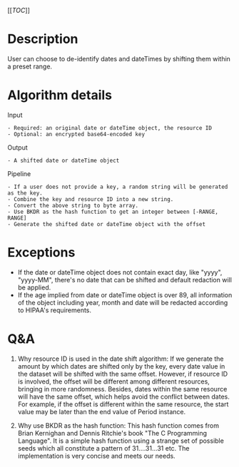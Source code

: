 [[_TOC_]]

# Description
User can choose to de-identify dates and dateTimes by shifting them within a preset range.

# Algorithm details
Input
```
- Required: an original date or dateTime object, the resource ID
- Optional: an encrypted base64-encoded key
```

Output
```
- A shifted date or dateTime object
```

Pipeline
```
- If a user does not provide a key, a random string will be generated as the key.
- Combine the key and resource ID into a new string.
- Convert the above string to byte array.
- Use BKDR as the hash function to get an integer between [-RANGE, RANGE]
- Generate the shifted date or dateTime object with the offset
```

# Exceptions

- If the date or dateTime object does not contain exact day, like "yyyy", "yyyy-MM", there's no date that can be shifted and default redaction will be applied.
- If the age implied from date or dateTime object is over 89, all information of the object including year, month and date will be redacted according to HIPAA's requirements.

# Q&A

1. Why resource ID is used in the date shift algorithm:
If we generate the amount by which dates are shifted only by the key, every date value in the dataset will be shifted with the same offset. However, if resource ID is involved, the offset will be different among different resources, bringing in more randomness. Besides, dates within the same resource will have the same offset, which helps avoid the conflict between dates. For example, if the offset is different within the same resource, the start value may be later than the end value of Period instance.

2. Why use BKDR as the hash function:
This hash function comes from Brian Kernighan and Dennis Ritchie's book "The C Programming Language". It is a simple hash function using a strange set of possible seeds which all constitute a pattern of 31....31...31 etc. The implementation is very concise and meets our needs.
